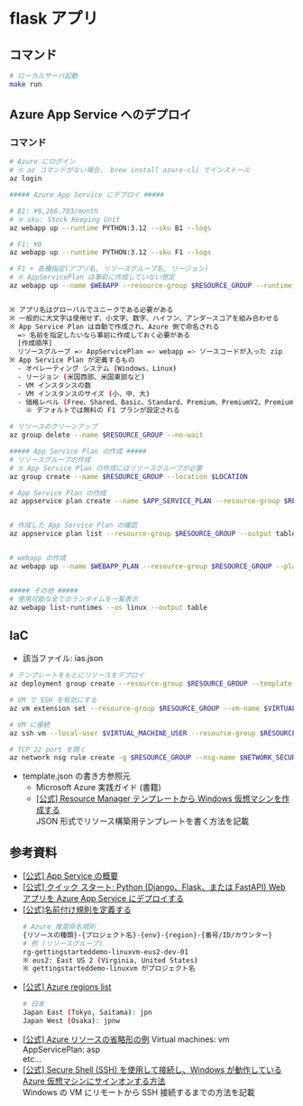 # flask アプリ

## コマンド

```sh
# ローカルサーバ起動
make run
```

## Azure App Service へのデプロイ

### コマンド

```sh
# Azure にログイン
# ※ az コマンドがない場合、 brew install azure-cli でインストール
az login

##### Azure App Service にデプロイ #####

# B1: ¥8,266.703/month
# ※ sku: Stock Keeping Unit
az webapp up --runtime PYTHON:3.12 --sku B1 --logs

# F1: ¥0
az webapp up --runtime PYTHON:3.12 --sku F1 --logs

# F1 + 各種指定(アプリ名, リソースグループ名, リージョン)
# ※ AppServicePlan は事前に作成していない想定
az webapp up --name $WEBAPP --resource-group $RESOURCE_GROUP --runtime PYTHON:3.12 --sku F1 --location japaneast --logs


※ アプリ名はグローバルでユニークである必要がある
※ 一般的に大文字は使用せず、小文字、数字、ハイフン、アンダースコアを組み合わせる
※ App Service Plan は自動で作成され、Azure 側で命名される
  => 名前を指定したいなら事前に作成しておく必要がある
  [作成順序]
  リソースグループ => AppServicePlan => webapp => ソースコードが入った zip
※ App Service Plan が定義するもの
  - オペレーティング システム (Windows、Linux)
  - リージョン (米国西部、米国東部など)
  - VM インスタンスの数
  - VM インスタンスのサイズ (小、中、大)
  - 価格レベル (Free、Shared、Basic、Standard、Premium、PremiumV2、PremiumV3、Isolated、IsolatedV2)
    ※ デフォルトでは無料の F1 プランが設定される

# リソースのクリーンアップ
az group delete --name $RESOURCE_GROUP --no-wait

##### App Service Plan の作成 #####
# リソースグループの作成
# ※ App Service Plan の作成にはリソースグループが必要
az group create --name $RESOURCE_GROUP --location $LOCATION

# App Service Plan の作成
az appservice plan create --name $APP_SERVICE_PLAN --resource-group $RESOURCE_GROUP --sku F1 --is-linux


# 作成した App Service Plan の確認
az appservice plan list --resource-group $RESOURCE_GROUP --output table


# webapp の作成
az webapp up --name $WEBAPP_PLAN --resource-group $RESOURCE_GROUP --plan  --runtime PYTHON:3.12 --sku F1 --location $LOCATION --logs


##### その他 #####
# 使用可能な全てのランタイムを一覧表示
az webapp list-runtimes --os linux --output table

```

## IaC

- 該当ファイル: ias.json

```sh
# テンプレートをもとにリソースをデプロイ
az deployment group create --resource-group $RESOURCE_GROUP --template-file template.json --parameters @parameters.json

# VM で SSH を有効にする
az vm extension set --resource-group $RESOURCE_GROUP --vm-name $VIRTUAL_MACHINE --name WindowsOpenSSH --publisher Microsoft.Azure.OpenSSH --version 3.0

# VM に接続
az ssh vm --local-user $VIRTUAL_MACHINE_USER --resource-group $RESOURCE_GROUP --name $VIRTUAL_MACHINE

# TCP 22 port を開く
az network nsg rule create -g $RESOURCE_GROUP --nsg-name $NETWORK_SECURITY_GROUP -n allow-SSH --priority 1000 --source-address-prefixes 208.130.28.4/32 --destination-port-ranges 22 --protocol TCP
```

- template.json の書き方参照元
  - Microsoft Azure 実践ガイド (書籍)
  - [[公式] Resource Manager テンプレートから Windows 仮想マシンを作成する](https://learn.microsoft.com/ja-jp/azure/virtual-machines/windows/ps-template)<br>
    JSON 形式でリソース構築用テンプレートを書く方法を記載

## 参考資料

- [[公式] App Service の概要](https://learn.microsoft.com/ja-jp/azure/app-service/overview)
- [[公式] クイック スタート: Python (Django、Flask、または FastAPI) Web アプリを Azure App Service にデプロイする](https://learn.microsoft.com/ja-jp/azure/app-service/quickstart-python?tabs=flask%2Cwindows%2Cazure-cli%2Cazure-cli-deploy%2Cdeploy-instructions-azportal%2Cterminal-bash%2Cdeploy-instructions-zip-azcli)
- [[公式]名前付け規則を定義する](名前付け規則を定義する)
  ```sh
  # Azure 推奨命名規則
  {リソースの種類}-{プロジェクト名}-{env}-{region}-{番号/ID/カウンター}
  # 例 (リソースグループ)
  rg-gettingstarteddemo-linuxvm-eus2-dev-01
  ※ eus2: East US 2 (Virginia, United States)
  ※ gettingstarteddemo-linuxvm がプロジェクト名
  ```
- [[公式] Azure regions list](https://learn.microsoft.com/ja-jp/azure/reliability/regions-list)
  ```sh
  # 日本
  Japan East (Tokyo, Saitama): jpn
  Japan West (Osaka): jpnw
  ```
- [[公式] Azure リソースの省略形の例](https://learn.microsoft.com/ja-jp/azure/cloud-adoption-framework/ready/azure-best-practices/resource-abbreviations)
  Virtual machines: vm<br>
  AppServicePlan: asp<br>
  etc...
- [[公式] Secure Shell (SSH) を使用して接続し、Windows が動作している Azure 仮想マシンにサインオンする方法](https://learn.microsoft.com/ja-jp/azure/virtual-machines/windows/connect-ssh?tabs=azurecli)<br>
  Windows の VM にリモートから SSH 接続するまでの方法を記載
